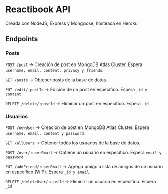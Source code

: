 # Reactibook API

Creada con NodeJS, Express y Mongoose, hosteada en Heroku


## Endpoints

### Posts

`POST /post` -> Creación de post en MongoDB Atlas Cluster. Espera `username, email, content, privacy y friends`.

`GET /posts` -> Obtener posts de la base de datos.

`PUT /edit/:postId` -> Edición de un post en específico. Espera `_id y content`

`DELETE /delete/:postId` -> Eliminar un post en específico. Espera `_id`

### Usuarios

`POST /newUser` -> Creación de post en MongoDB Atlas Cluster. Espera `username, email, content y password`.

`GET /allUsers` -> Obtener todos los usuarios de la base de datos.

`POST /user/:userEmail` -> Obtiene un usuario en específico. Espera `email y password`

`PUT /addFriend/:userEmail` -> Agrega amigo a lista de amigos de un usuario en específico (WIP). Espera `_id y email`.

`DELETE /deleteUser/:userId` -> Eliminar un usuario en específico. Espera `_id`
